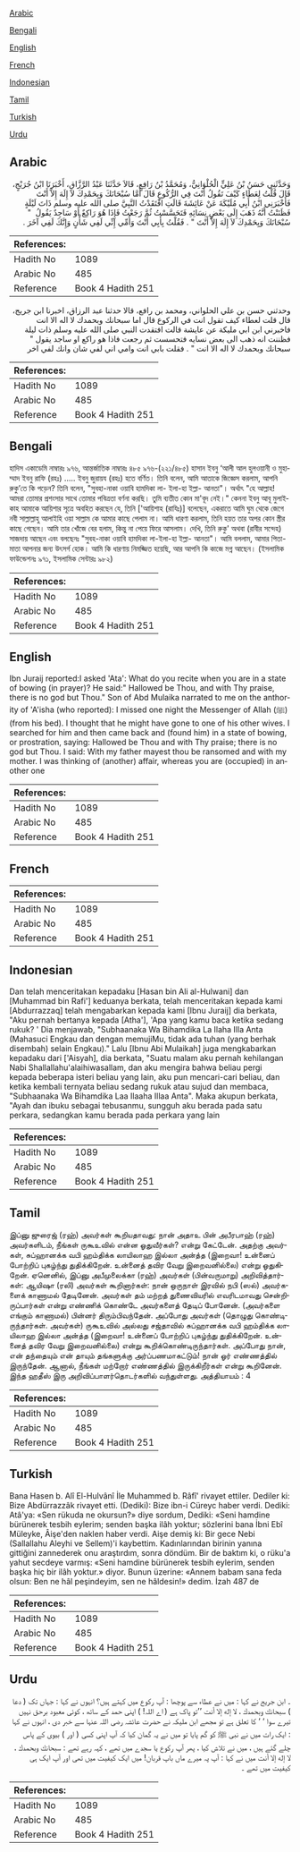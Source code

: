 [Arabic](#arabic)

[Bengali](#bengali)

[English](#english)

[French](#french)

[Indonesian](#indonesian)

[Tamil](#tamil)

[Turkish](#turkish)

[Urdu](#urdu)

## Arabic


<div dir="rtl" lang="ar" style={{fontSize:'larger',backgroundColor:'#f8f9fa',padding:20}}>
وَحَدَّثَنِي حَسَنُ بْنُ عَلِيٍّ الْحُلْوَانِيُّ، وَمُحَمَّدُ بْنُ رَافِعٍ، قَالاَ حَدَّثَنَا عَبْدُ الرَّزَّاقِ، أَخْبَرَنَا ابْنُ جُرَيْجٍ، قَالَ قُلْتُ لِعَطَاءٍ كَيْفَ تَقُولُ أَنْتَ فِي الرُّكُوعِ قَالَ أَمَّا سُبْحَانَكَ وَبِحَمْدِكَ لاَ إِلَهَ إِلاَّ أَنْتَ فَأَخْبَرَنِي ابْنُ أَبِي مُلَيْكَةَ عَنْ عَائِشَةَ قَالَتِ افْتَقَدْتُ النَّبِيَّ صلى الله عليه وسلم ذَاتَ لَيْلَةٍ فَظَنَنْتُ أَنَّهُ ذَهَبَ إِلَى بَعْضِ نِسَائِهِ فَتَحَسَّسْتُ ثُمَّ رَجَعْتُ فَإِذَا هُوَ رَاكِعٌ أَوْ سَاجِدٌ يَقُولُ ‏ "‏ سُبْحَانَكَ وَبِحَمْدِكَ لاَ إِلَهَ إِلاَّ أَنْتَ ‏"‏ ‏.‏ فَقُلْتُ بِأَبِي أَنْتَ وَأُمِّي إِنِّي لَفِي شَأْنٍ وَإِنَّكَ لَفِي آخَرَ ‏.‏
</div>
<div style={{backgroundColor:'#f8f9fa',padding:20, marginBottom: 10}}><table> <thead> <tr> <th>References:</th> <th></th> </tr> </thead> <tbody><tr><td>Hadith No</td><td>1089</td></tr><tr><td>Arabic No</td><td>485</td></tr><tr><td>Reference</td><td>Book 4 Hadith 251</td></tr></tbody></table></div>


<div dir="rtl" lang="ar" style={{fontSize:'larger',backgroundColor:'#f8f9fa',padding:20}}>
وحدثني حسن بن علي الحلواني، ومحمد بن رافع، قالا حدثنا عبد الرزاق، اخبرنا ابن جريج، قال قلت لعطاء كيف تقول انت في الركوع قال اما سبحانك وبحمدك لا اله الا انت فاخبرني ابن ابي مليكة عن عايشة قالت افتقدت النبي صلى الله عليه وسلم ذات ليلة فظننت انه ذهب الى بعض نسايه فتحسست ثم رجعت فاذا هو راكع او ساجد يقول " سبحانك وبحمدك لا اله الا انت " . فقلت بابي انت وامي اني لفي شان وانك لفي اخر
</div>
<div style={{backgroundColor:'#f8f9fa',padding:20, marginBottom: 10}}><table> <thead> <tr> <th>References:</th> <th></th> </tr> </thead> <tbody><tr><td>Hadith No</td><td>1089</td></tr><tr><td>Arabic No</td><td>485</td></tr><tr><td>Reference</td><td>Book 4 Hadith 251</td></tr></tbody></table></div>

## Bengali


<div dir="ltr" lang="bn" style={{fontSize:'larger',backgroundColor:'#f8f9fa',padding:20}}>
হাদিস একাডেমি নাম্বারঃ ৯৭৬, আন্তর্জাতিক নাম্বারঃ ৪৮৫ ৯৭৬-(২২১/৪৮৫) হাসান ইবনু ‘আলী আল হুলওয়ানী ও মুহাম্মাদ ইবনু রাফি (রহঃ) ..... ইবনু জুরায়য (রহঃ) হতে বর্ণিত। তিনি বলেন, আমি আতাকে জিজ্ঞেস করলাম, আপনি রুকু’তে কি পড়েন? তিনি বলেন, "সুবহা-নাকা ওয়াবি হামদিকা লা- ইলা-হা ইল্লা- আনতা"। অর্থাৎ "হে আল্লাহ! আমরা তোমার প্রশংসার সাথে তোমার পবিত্রতা বর্ণনা করছি। তুমি ব্যতীত কোন মা'বূদ নেই।" কেননা ইবনু আবূ মুলাইকাহ আমাকে আয়িশার সূত্রে অবহিত করছেন যে, তিনি ['আয়িশাহ (রাযিঃ)] বলেছেন, একরাতে আমি ঘুম থেকে জেগে নবী সাল্লাল্লাহু আলাইহি ওয়া সাল্লাম কে আমার কাছে পেলাম না। আমি ধারণা করলাম, তিনি হয়ত তার অপর কোন স্ত্রীর কাছে গেছেন। আমি তার খোঁজে বের হলাম, কিন্তু না পেয়ে ফিরে আসলাম। দেখি, তিনি রুকু' অথবা (রাবীর সন্দেহ) সাজদায় আছেন এবং বলছেনঃ "সুবহ-নাকা ওয়াবি হামদিকা লা-ইলা-হা ইল্লা- আনতা"। আমি বললাম, আমার পিতা-মাতা আপনার জন্য উৎসর্গ হোক। আমি কি ধারণায় নিমজ্জিত হয়েছি, আর আপনি কি কাজে মগ্ন আছেন। (ইসলামিক ফাউন্ডেশনঃ ৯৭১, ইসলামিক সেন্টারঃ ৯৮২)
</div>
<div style={{backgroundColor:'#f8f9fa',padding:20, marginBottom: 10}}><table> <thead> <tr> <th>References:</th> <th></th> </tr> </thead> <tbody><tr><td>Hadith No</td><td>1089</td></tr><tr><td>Arabic No</td><td>485</td></tr><tr><td>Reference</td><td>Book 4 Hadith 251</td></tr></tbody></table></div>

## English


<div dir="ltr" lang="en" style={{fontSize:'larger',backgroundColor:'#f8f9fa',padding:20}}>
Ibn Juraij reported:I asked 'Ata': What do you recite when you are in a state of bowing (in prayer)? He said:" Hallowed be Thou, and with Thy praise, there is no god but Thou." Son of Abd Mulaika narrated to me on the anthority of 'A'isha (who reported): I missed one night the Messenger of Allah (ﷺ) (from his bed). I thought that he might have gone to one of his other wives. I searched for him and then came back and (found him) in a state of bowing, or prostration, saying: Hallowed be Thou and with Thy praise; there is no god but Thou. I said: With my father mayest thou be ransomed and with my mother. I was thinking of (another) affair, whereas you are (occupied) in another one
</div>
<div style={{backgroundColor:'#f8f9fa',padding:20, marginBottom: 10}}><table> <thead> <tr> <th>References:</th> <th></th> </tr> </thead> <tbody><tr><td>Hadith No</td><td>1089</td></tr><tr><td>Arabic No</td><td>485</td></tr><tr><td>Reference</td><td>Book 4 Hadith 251</td></tr></tbody></table></div>

## French


<div dir="ltr" lang="fr" style={{fontSize:'larger',backgroundColor:'#f8f9fa',padding:20}}>

</div>
<div style={{backgroundColor:'#f8f9fa',padding:20, marginBottom: 10}}><table> <thead> <tr> <th>References:</th> <th></th> </tr> </thead> <tbody><tr><td>Hadith No</td><td>1089</td></tr><tr><td>Arabic No</td><td>485</td></tr><tr><td>Reference</td><td>Book 4 Hadith 251</td></tr></tbody></table></div>

## Indonesian


<div dir="ltr" lang="id" style={{fontSize:'larger',backgroundColor:'#f8f9fa',padding:20}}>
Dan telah menceritakan kepadaku [Hasan bin Ali al-Hulwani] dan [Muhammad bin Rafi'] keduanya berkata, telah menceritakan kepada kami [Abdurrazzaq] telah mengabarkan kepada kami [Ibnu Juraij] dia berkata, "Aku pernah bertanya kepada [Atha'], 'Apa yang kamu baca ketika sedang rukuk? ' Dia menjawab, "Subhaanaka Wa Bihamdika La Ilaha Illa Anta (Mahasuci Engkau dan dengan memujiMu, tidak ada tuhan (yang berhak disembah) selain Engkau)." Lalu [Ibnu Abi Mulaikah] juga mengkabarkan kepadaku dari ['Aisyah], dia berkata, "Suatu malam aku pernah kehilangan Nabi Shallallahu'alaihiwasallam, dan aku mengira bahwa beliau pergi kepada beberapa isteri beliau yang lain, aku pun mencari-cari beliau, dan ketika kembali ternyata beliau sedang rukuk atau sujud dan membaca, "Subhaanaka Wa Bihamdika Laa Ilaaha Illaa Anta". Maka akupun berkata, "Ayah dan ibuku sebagai tebusanmu, sungguh aku berada pada satu perkara, sedangkan kamu berada pada perkara yang lain
</div>
<div style={{backgroundColor:'#f8f9fa',padding:20, marginBottom: 10}}><table> <thead> <tr> <th>References:</th> <th></th> </tr> </thead> <tbody><tr><td>Hadith No</td><td>1089</td></tr><tr><td>Arabic No</td><td>485</td></tr><tr><td>Reference</td><td>Book 4 Hadith 251</td></tr></tbody></table></div>

## Tamil


<div dir="ltr" lang="ta" style={{fontSize:'larger',backgroundColor:'#f8f9fa',padding:20}}>
இப்னு ஜுரைஜ் (ரஹ்) அவர்கள் கூறியதாவது: நான் அதாஉ பின் அபீரபாஹ் (ரஹ்) அவர்களிடம், நீங்கள் ருகூஉவில் என்ன ஓதுவீர்கள்? என்று கேட்டேன். அதற்கு அவர்கள், சுப்ஹானக்க வபி ஹம்திக்க லாயிலாஹ இல்லா அன்த்த (இறைவா! உன்னைப் போற்றிப் புகழ்ந்து துதிக்கிறேன். உன்னைத் தவிர வேறு இறைவனில்லை) என்று ஓதுகிறேன். ஏனெனில், இப்னு அபீமுலைக்கா (ரஹ்) அவர்கள் (பின்வருமாறு) அறிவித்தார்கள்: ஆயிஷா (ரலி) அவர்கள் கூறினார்கள்: நான் ஒருநாள் இரவில் நபி (ஸல்) அவர்களைக் காணாமல் தேடினேன். அவர்கள் தம் மற்றத் துணைவியரில் எவரிடமாவது சென்றிருப்பார்கள் என்று எண்ணிக் கொண்டே அவர்களைத் தேடிப் போனேன். (அவர்களை எங்கும் காணாமல்) பின்னர் திரும்பிவந்தேன். அப்போது அவர்கள் (தொழுது கொண்டிருந்தார்கள். அவர்கள்) ருகூஉவில் அல்லது சஜ்தாவில் சுப்ஹானக்க வபி ஹம்திக்க லாயிலாஹ இல்லா அன்த்த (இறைவா! உன்னைப் போற்றிப் புகழ்ந்து துதிக்கிறேன். உன்னைத் தவிர வேறு இறைவனில்லை) என்று கூறிக்கொண்டிருந்தார்கள். அப்போது நான், என் தந்தையும் என் தாயும் தங்களுக்கு அர்ப்பணமாகட்டும்! நான் ஓர் எண்ணத்தில் இருந்தேன். ஆனால், நீங்கள் மற்றோர் எண்ணத்தில் இருக்கிறீர்கள் என்று கூறினேன். இந்த ஹதீஸ் இரு அறிவிப்பாளர்தொடர்களில் வந்துள்ளது. அத்தியாயம் : 4
</div>
<div style={{backgroundColor:'#f8f9fa',padding:20, marginBottom: 10}}><table> <thead> <tr> <th>References:</th> <th></th> </tr> </thead> <tbody><tr><td>Hadith No</td><td>1089</td></tr><tr><td>Arabic No</td><td>485</td></tr><tr><td>Reference</td><td>Book 4 Hadith 251</td></tr></tbody></table></div>

## Turkish


<div dir="ltr" lang="tr" style={{fontSize:'larger',backgroundColor:'#f8f9fa',padding:20}}>
Bana Hasen b. Alî El-Hulvânî İle Muhammed b. Râfî' rivayet ettiler. Dediler ki: Bize Abdürrazzâk rivayet etti. (Dediki): Bize ibn-i Cüreyc haber verdi. Dediki: Atâ'ya: «Sen rükuda ne okursun?» diye sordum, Dediki: «Seni hamdine bürünerek tesbih eylerim; senden başka ilâh yoktur; sözlerini bana İbni Ebî Müleyke, Âişe'den naklen haber verdi. Aişe demiş ki: Bir gece Nebi (Sallallahu Aleyhi ve Sellem)'i kaybettim. Kadınlarından birinin yanına gittiğini zannederek onu araştırdım, sonra döndüm. Bir de baktım ki, o rüku'a yahut secdeye varmış: «Seni hamdine bürünerek tesbih eylerim, senden başka hiç bir ilâh yoktur.» diyor. Bunun üzerine: «Annem babam sana feda olsun: Ben ne hâl peşindeyim, sen ne hâldesin!» dedim. İzah 487 de
</div>
<div style={{backgroundColor:'#f8f9fa',padding:20, marginBottom: 10}}><table> <thead> <tr> <th>References:</th> <th></th> </tr> </thead> <tbody><tr><td>Hadith No</td><td>1089</td></tr><tr><td>Arabic No</td><td>485</td></tr><tr><td>Reference</td><td>Book 4 Hadith 251</td></tr></tbody></table></div>

## Urdu


<div dir="rtl" lang="ur" style={{fontSize:'larger',backgroundColor:'#f8f9fa',padding:20}}>
۔ ابن جریج نے کہا : میں نے عطاء سے پوچھا : آپ رکوع میں کہتے ہیں؟ انہوں نے کہا : جہاں تک ( دعا ) سبحانك وبحمدك ، لا إله إلا أنت ’’تو پاک ہے ( اے اللہ! ) اپنی حمد کے ساتھ ، کوئی معبود برحق نہیں تیرے سوا ‘ ‘ کا تعلق ہے تو مجھے ابن ملیکہ نے حضرت عائشہ رضی اللہ عنہا سے خبر دی ، انہوں نے کہا : ایک رات میں نے نبی ﷺ کو گم پایا تو میں نے یہ گمان کیا کہ آپ اپنی کسی ( اور ) بیوی کے پاس چلے گئے ہیں ، میں نے تلاش کیا ، پھر آپ رکوع یا سجدے میں تھے ، کہہ رہے تھے : سبحانك وبحمدك ، لا إله إلا أنت میں نے کہا : آپ پہ میرے ماں باپ قربان! میں ایک کیفیت میں تھی اور آپ ایک ہی کیفیت میں تھے ۔
</div>
<div style={{backgroundColor:'#f8f9fa',padding:20, marginBottom: 10}}><table> <thead> <tr> <th>References:</th> <th></th> </tr> </thead> <tbody><tr><td>Hadith No</td><td>1089</td></tr><tr><td>Arabic No</td><td>485</td></tr><tr><td>Reference</td><td>Book 4 Hadith 251</td></tr></tbody></table></div>